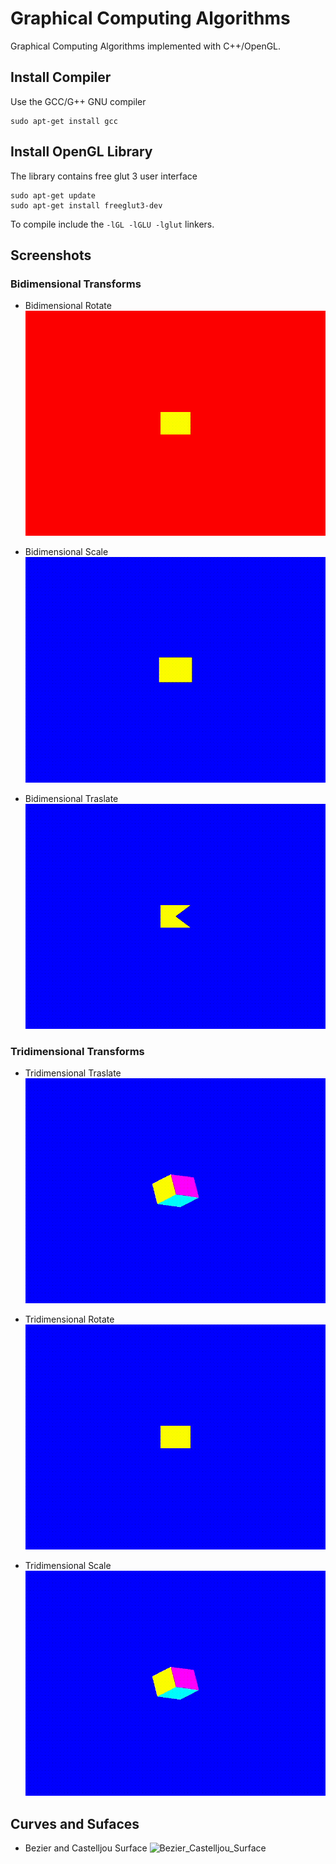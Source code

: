 # Graphical Computing Algorithms

Graphical Computing Algorithms implemented with C++/OpenGL.

## Install Compiler

Use the GCC/G++ GNU compiler

```
sudo apt-get install gcc
```

## Install OpenGL Library

The library contains free glut 3 user interface

```
sudo apt-get update
sudo apt-get install freeglut3-dev
```

To compile include the `-lGL -lGLU -lglut` linkers.

## Screenshots

### Bidimensional Transforms

- Bidimensional Rotate
![Bidimensional_Rotate](/screenshots/animated/bidimensional_rotate.gif)

- Bidimensional Scale
![Bidimensional_Scale](/screenshots/animated/bidimensional_scale.gif)

- Bidimensional Traslate
![Bidimensional_Traslate](/screenshots/animated/bidimensional_traslate.gif)

### Tridimensional Transforms

- Tridimensional Traslate
![Tridimensional_Traslate](/screenshots/animated/tridimensional_traslate.gif)

- Tridimensional Rotate
![Tridimensional_Rotate](/screenshots/animated/tridimensional_rotate.gif)

- Tridimensional Scale
![Tridimensional_Scale](/screenshots/animated/tridimensional_scale.gif)

## Curves and Sufaces

- Bezier and Castelljou Surface
![Bezier_Castelljou_Surface](/screenshots/animated/bezier_castelljau_surface.gif)